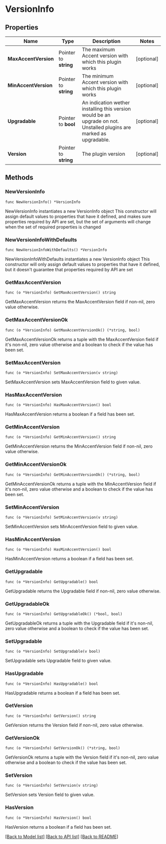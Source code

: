# VersionInfo

## Properties

Name | Type | Description | Notes
------------ | ------------- | ------------- | -------------
**MaxAccentVersion** | Pointer to **string** | The maximum Accent version with which this plugin works | [optional]
**MinAccentVersion** | Pointer to **string** | The minimum Accent version with which this plugin works | [optional]
**Upgradable** | Pointer to **bool** | An indication wether installing this version would be an upgrade on not. Unstalled plugins are marked as upgradable. | [optional]
**Version** | Pointer to **string** | The plugin version | [optional]

## Methods

### NewVersionInfo

`func NewVersionInfo() *VersionInfo`

NewVersionInfo instantiates a new VersionInfo object
This constructor will assign default values to properties that have it defined,
and makes sure properties required by API are set, but the set of arguments
will change when the set of required properties is changed

### NewVersionInfoWithDefaults

`func NewVersionInfoWithDefaults() *VersionInfo`

NewVersionInfoWithDefaults instantiates a new VersionInfo object
This constructor will only assign default values to properties that have it defined,
but it doesn't guarantee that properties required by API are set

### GetMaxAccentVersion

`func (o *VersionInfo) GetMaxAccentVersion() string`

GetMaxAccentVersion returns the MaxAccentVersion field if non-nil, zero value otherwise.

### GetMaxAccentVersionOk

`func (o *VersionInfo) GetMaxAccentVersionOk() (*string, bool)`

GetMaxAccentVersionOk returns a tuple with the MaxAccentVersion field if it's non-nil, zero value otherwise
and a boolean to check if the value has been set.

### SetMaxAccentVersion

`func (o *VersionInfo) SetMaxAccentVersion(v string)`

SetMaxAccentVersion sets MaxAccentVersion field to given value.

### HasMaxAccentVersion

`func (o *VersionInfo) HasMaxAccentVersion() bool`

HasMaxAccentVersion returns a boolean if a field has been set.

### GetMinAccentVersion

`func (o *VersionInfo) GetMinAccentVersion() string`

GetMinAccentVersion returns the MinAccentVersion field if non-nil, zero value otherwise.

### GetMinAccentVersionOk

`func (o *VersionInfo) GetMinAccentVersionOk() (*string, bool)`

GetMinAccentVersionOk returns a tuple with the MinAccentVersion field if it's non-nil, zero value otherwise
and a boolean to check if the value has been set.

### SetMinAccentVersion

`func (o *VersionInfo) SetMinAccentVersion(v string)`

SetMinAccentVersion sets MinAccentVersion field to given value.

### HasMinAccentVersion

`func (o *VersionInfo) HasMinAccentVersion() bool`

HasMinAccentVersion returns a boolean if a field has been set.

### GetUpgradable

`func (o *VersionInfo) GetUpgradable() bool`

GetUpgradable returns the Upgradable field if non-nil, zero value otherwise.

### GetUpgradableOk

`func (o *VersionInfo) GetUpgradableOk() (*bool, bool)`

GetUpgradableOk returns a tuple with the Upgradable field if it's non-nil, zero value otherwise
and a boolean to check if the value has been set.

### SetUpgradable

`func (o *VersionInfo) SetUpgradable(v bool)`

SetUpgradable sets Upgradable field to given value.

### HasUpgradable

`func (o *VersionInfo) HasUpgradable() bool`

HasUpgradable returns a boolean if a field has been set.

### GetVersion

`func (o *VersionInfo) GetVersion() string`

GetVersion returns the Version field if non-nil, zero value otherwise.

### GetVersionOk

`func (o *VersionInfo) GetVersionOk() (*string, bool)`

GetVersionOk returns a tuple with the Version field if it's non-nil, zero value otherwise
and a boolean to check if the value has been set.

### SetVersion

`func (o *VersionInfo) SetVersion(v string)`

SetVersion sets Version field to given value.

### HasVersion

`func (o *VersionInfo) HasVersion() bool`

HasVersion returns a boolean if a field has been set.

[[Back to Model list]](../README.md#documentation-for-models) [[Back to API list]](../README.md#documentation-for-api-endpoints) [[Back to README]](../README.md)
